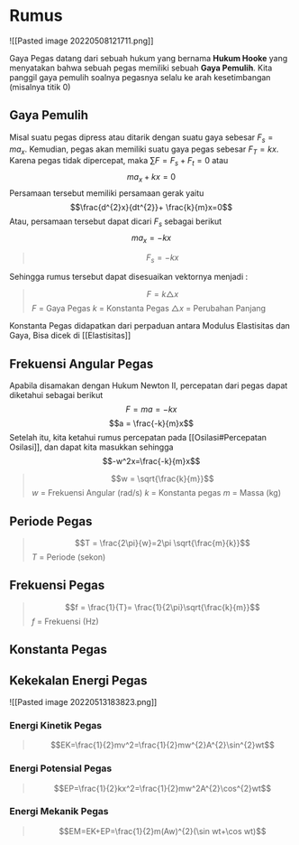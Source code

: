 # Rumus
![[Pasted image 20220508121711.png]]

Gaya Pegas datang dari sebuah hukum yang bernama **Hukum Hooke** yang menyatakan bahwa sebuah pegas memiliki sebuah **Gaya Pemulih**. Kita panggil gaya pemulih soalnya pegasnya selalu ke arah kesetimbangan (misalnya titik 0)

## Gaya Pemulih
Misal suatu pegas dipress atau ditarik dengan suatu gaya sebesar $F_{s} = ma_{x}$. Kemudian, pegas akan memiliki suatu gaya pegas sebesar $F_{T}=kx$. Karena pegas tidak dipercepat, maka $\sum\limits F= F_{s}+F_{t}=0$ atau
$$ma_{x}+kx=0$$
Persamaan tersebut memiliki persamaan gerak yaitu
$$\frac{d^{2}x}{dt^{2}}+ \frac{k}{m}x=0$$
Atau, persamaan tersebut dapat dicari $F_s$ sebagai berikut
$$ma_x=-kx$$
> $$F_{s}= -kx$$


Sehingga rumus tersebut dapat disesuaikan vektornya menjadi :

> $$F = k \triangle x$$
> $F$ = Gaya Pegas
> $k$ = Konstanta Pegas
> $\triangle x$ = Perubahan Panjang 

Konstanta Pegas didapatkan dari perpaduan antara Modulus Elastisitas dan Gaya, Bisa dicek di [[Elastisitas]]


## Frekuensi Angular Pegas
Apabila disamakan dengan Hukum Newton II,  percepatan dari pegas dapat diketahui sebagai berikut
$$F=ma =-kx$$
$$a = \frac{-k}{m}x$$
Setelah itu, kita ketahui rumus percepatan pada [[Osilasi#Percepatan Osilasi]], dan dapat kita masukkan sehingga
$$-w^2x=\frac{-k}{m}x$$
> $$w = \sqrt{\frac{k}{m}}$$
> $w$ = Frekuensi Angular (rad/s)
> $k$ = Konstanta pegas
> $m$ = Massa (kg)

## Periode Pegas
>$$T = \frac{2\pi}{w}=2\pi \sqrt{\frac{m}{k}}$$
>$T$ = Periode (sekon)

## Frekuensi Pegas
>$$f = \frac{1}{T}= \frac{1}{2\pi}\sqrt{\frac{k}{m}}$$
>$f$ = Frekuensi (Hz)

## Konstanta Pegas



## Kekekalan Energi Pegas
![[Pasted image 20220513183823.png]]

### Energi Kinetik Pegas
>$$EK=\frac{1}{2}mv^2=\frac{1}{2}mw^{2}A^{2}\sin^{2}wt$$

### Energi Potensial Pegas
>$$EP=\frac{1}{2}kx^2=\frac{1}{2}mw^2A^{2}\cos^{2}wt$$

### Energi Mekanik Pegas
>$$EM=EK+EP=\frac{1}{2}m(Aw)^{2}(\sin wt+\cos wt)$$

